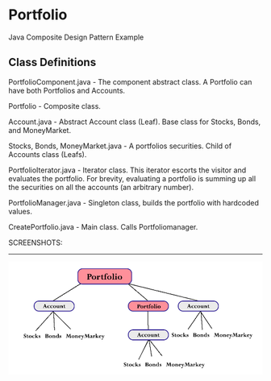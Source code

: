 Portfolio
=========

Java Composite Design Pattern Example

Class Definitions
-------------------

PortfolioComponent.java - The component abstract class. A Portfolio can have both Portfolios and Accounts.

Portfolio - Composite class.

Account.java - Abstract Account class (Leaf). Base class for Stocks, Bonds, and MoneyMarket.

Stocks, Bonds, MoneyMarket.java - A portfolios securities. Child of Accounts class (Leafs).

PortfolioIterator.java - Iterator class. This iterator escorts the visitor and evaluates the portfolio. For brevity, evaluating a portfolio is summing up all the securities on all the accounts (an arbitrary number).

PortfolioManager.java - Singleton class, builds the portfolio with hardcoded values.

CreatePortfolio.java - Main class. Calls Portfoliomanager. 

SCREENSHOTS:
____________

![Alt text](screen1.png "Screenshot 1")
